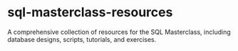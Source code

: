 # sql-masterclass-resources
A comprehensive collection of resources for the SQL Masterclass, including database designs, scripts, tutorials, and exercises.
